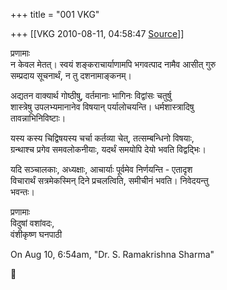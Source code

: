 +++
title = "001 VKG"

+++
[[VKG	2010-08-11, 04:58:47 [Source](https://groups.google.com/g/bvparishat/c/cHyA0ecfFy0)]]



प्रणामाः  
न केवल मेतत्। स्वयं शङ्कराचार्याणामपि भगवत्पाद नामैव आसीत् गुरु  
सम्प्रदाय सूचनार्थं, न तु दशनामाङ्कनम्।

अद्यतन वाक्यार्थ गोष्ठीषु, वर्तमानाः भागिनः विद्वांसः चतुर्षु  
शास्त्रेषु उपलभ्यमानानेव विषयान् पर्यालोचयन्ति। धर्मशास्त्रादिषु  
तावन्नाभिनिविष्टाः।

यस्य कस्य चिद्विषयस्य चर्चा कर्तव्या चेत्, तत्सम्बन्धिनो विषयाः,  
ग्रन्थाश्च प्रगेव समवलोकनीयाः, यदर्थं समयोपि देयो भवति विद्वद्भिः।

यदि सञ्चालकाः, अध्यक्षाः, आचार्याः पूर्वमेव निर्णयन्ति - एतादृश  
विचारार्थं सत्रमेकस्मिन् दिने प्रचलत्विति, समीचीनं भवति। निवेदयन्तु  
भवन्तः।

प्रणामाः  
विदुषां वशांवदः,  
वंशीकृष्ण घनपाठी

On Aug 10, 6:54am, "Dr. S. Ramakrishna Sharma"



